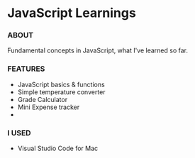 # JavaScript Learnings

### ABOUT
Fundamental concepts in JavaScript, what I've learned so far.


### FEATURES
<ul>
<li>JavaScript basics & functions
<li>Simple temperature converter</li>
<li>Grade Calculator</li>
<li>Mini Expense tracker</li>
<li></li>

</ul>

### I USED
<ul><li>Visual Studio Code for Mac</li>
</ul>
